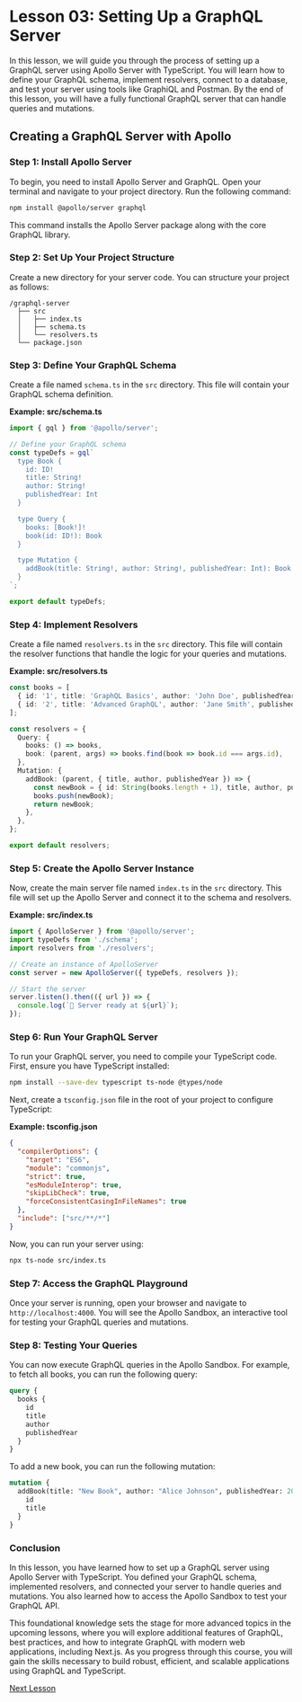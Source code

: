 # Lesson 03: Setting Up a GraphQL Server

In this lesson, we will guide you through the process of setting up a GraphQL server using Apollo Server with TypeScript. You will learn how to define your GraphQL schema, implement resolvers, connect to a database, and test your server using tools like GraphiQL and Postman. By the end of this lesson, you will have a fully functional GraphQL server that can handle queries and mutations.

## Creating a GraphQL Server with Apollo

### Step 1: Install Apollo Server

To begin, you need to install Apollo Server and GraphQL. Open your terminal and navigate to your project directory. Run the following command:

```bash
npm install @apollo/server graphql
```

This command installs the Apollo Server package along with the core GraphQL library.

### Step 2: Set Up Your Project Structure

Create a new directory for your server code. You can structure your project as follows:

```
/graphql-server
  ├── src
  │   ├── index.ts
  │   ├── schema.ts
  │   └── resolvers.ts
  └── package.json
```

### Step 3: Define Your GraphQL Schema

Create a file named `schema.ts` in the `src` directory. This file will contain your GraphQL schema definition.

**Example: src/schema.ts**
```typescript
import { gql } from '@apollo/server';

// Define your GraphQL schema
const typeDefs = gql`
  type Book {
    id: ID!
    title: String!
    author: String!
    publishedYear: Int
  }

  type Query {
    books: [Book!]!
    book(id: ID!): Book
  }

  type Mutation {
    addBook(title: String!, author: String!, publishedYear: Int): Book
  }
`;

export default typeDefs;
```

### Step 4: Implement Resolvers

Create a file named `resolvers.ts` in the `src` directory. This file will contain the resolver functions that handle the logic for your queries and mutations.

**Example: src/resolvers.ts**
```typescript
const books = [
  { id: '1', title: 'GraphQL Basics', author: 'John Doe', publishedYear: 2021 },
  { id: '2', title: 'Advanced GraphQL', author: 'Jane Smith', publishedYear: 2022 },
];

const resolvers = {
  Query: {
    books: () => books,
    book: (parent, args) => books.find(book => book.id === args.id),
  },
  Mutation: {
    addBook: (parent, { title, author, publishedYear }) => {
      const newBook = { id: String(books.length + 1), title, author, publishedYear };
      books.push(newBook);
      return newBook;
    },
  },
};

export default resolvers;
```

### Step 5: Create the Apollo Server Instance

Now, create the main server file named `index.ts` in the `src` directory. This file will set up the Apollo Server and connect it to the schema and resolvers.

**Example: src/index.ts**
```typescript
import { ApolloServer } from '@apollo/server';
import typeDefs from './schema';
import resolvers from './resolvers';

// Create an instance of ApolloServer
const server = new ApolloServer({ typeDefs, resolvers });

// Start the server
server.listen().then(({ url }) => {
  console.log(`🚀 Server ready at ${url}`);
});
```

### Step 6: Run Your GraphQL Server

To run your GraphQL server, you need to compile your TypeScript code. First, ensure you have TypeScript installed:

```bash
npm install --save-dev typescript ts-node @types/node
```

Next, create a `tsconfig.json` file in the root of your project to configure TypeScript:

**Example: tsconfig.json**
```json
{
  "compilerOptions": {
    "target": "ES6",
    "module": "commonjs",
    "strict": true,
    "esModuleInterop": true,
    "skipLibCheck": true,
    "forceConsistentCasingInFileNames": true
  },
  "include": ["src/**/*"]
}
```

Now, you can run your server using:

```bash
npx ts-node src/index.ts
```

### Step 7: Access the GraphQL Playground

Once your server is running, open your browser and navigate to `http://localhost:4000`. You will see the Apollo Sandbox, an interactive tool for testing your GraphQL queries and mutations.

### Step 8: Testing Your Queries

You can now execute GraphQL queries in the Apollo Sandbox. For example, to fetch all books, you can run the following query:

```graphql
query {
  books {
    id
    title
    author
    publishedYear
  }
}
```

To add a new book, you can run the following mutation:

```graphql
mutation {
  addBook(title: "New Book", author: "Alice Johnson", publishedYear: 2023) {
    id
    title
  }
}
```

### Conclusion

In this lesson, you have learned how to set up a GraphQL server using Apollo Server with TypeScript. You defined your GraphQL schema, implemented resolvers, and connected your server to handle queries and mutations. You also learned how to access the Apollo Sandbox to test your GraphQL API.

This foundational knowledge sets the stage for more advanced topics in the upcoming lessons, where you will explore additional features of GraphQL, best practices, and how to integrate GraphQL with modern web applications, including Next.js. As you progress through this course, you will gain the skills necessary to build robust, efficient, and scalable applications using GraphQL and TypeScript.

[Next Lesson](./04_creating_type_safe_graphql_queries_and_mutations.md)